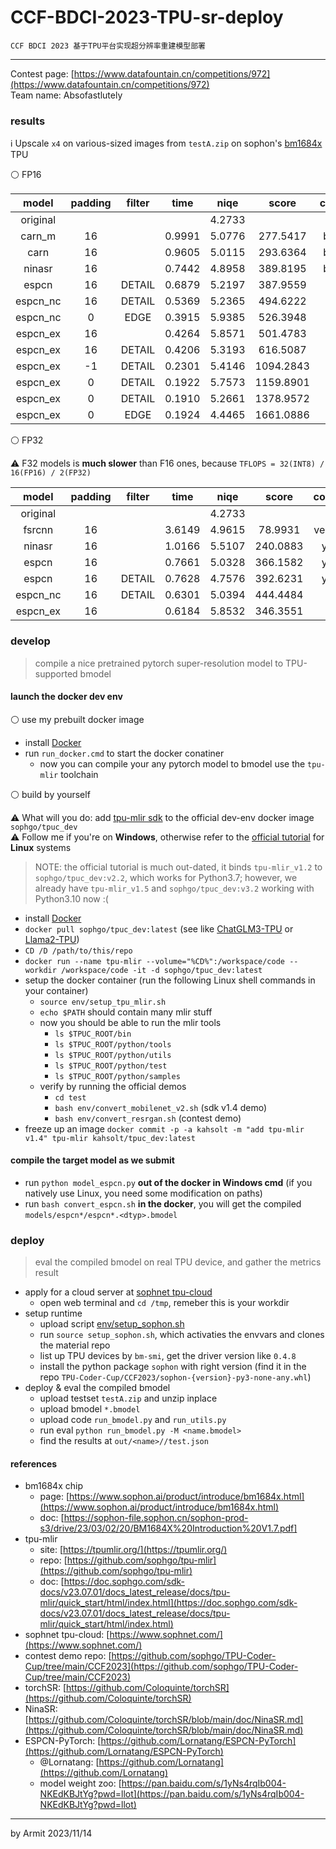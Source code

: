 # CCF-BDCI-2023-TPU-sr-deploy

    CCF BDCI 2023 基于TPU平台实现超分辨率重建模型部署

----

Contest page: [https://www.datafountain.cn/competitions/972](https://www.datafountain.cn/competitions/972)  
Team name: Absofastlutely  


### results

ℹ Upscale `x4` on various-sized images from `testA.zip` on sophon's [bm1684x](https://www.sophon.ai/product/introduce/bm1684x.html) TPU

⚪ FP16

| model | padding | filter | time | niqe | score | comment |
| :-: | :-: | :-: | :-: | :-: | :-: | :-: |
| original |    |        |        | 4.2733 |           |  |
| carn_m   | 16 |        | 0.9991 | 5.0776 |  277.5417 | baseline |
| carn     | 16 |        | 0.9605 | 5.0115 |  293.6364 | baseline |
| ninasr   | 16 |        | 0.7442 | 4.8958 |  389.8195 | baseline |
| espcn    | 16 | DETAIL | 0.6879 | 5.2197 |  387.9559 | y_only |
| espcn_nc | 16 | DETAIL | 0.5369 | 5.2365 |  494.6222 | y_only |
| espcn_nc |  0 |  EDGE  | 0.3915 | 5.9385 |  526.3948 | y_only |
| espcn_ex | 16 |        | 0.4264 | 5.8571 |  501.4783 |  |
| espcn_ex | 16 | DETAIL | 0.4206 | 5.3193 |  616.5087 |  |
| espcn_ex | -1 | DETAIL | 0.2301 | 5.4146 | 1094.2843 |  |
| espcn_ex |  0 | DETAIL | 0.1922 | 5.7573 | 1159.8901 |  |
| espcn_ex |  0 | DETAIL | 0.1910 | 5.2661 | 1378.9572 |  |
| espcn_ex |  0 |  EDGE  | 0.1924 | 4.4465 | 1661.0886 |  |

⚪ FP32

⚠ F32 models is **much slower** than F16 ones, because `TFLOPS = 32(INT8) / 16(FP16) / 2(FP32)`

| model | padding | filter | time | niqe | score | comment |
| :-: | :-: | :-: | :-: | :-: | :-: | :-: |
| original |    |        |        | 4.2733 |           |  |
| fsrcnn   | 16 |        | 3.6149 | 4.9615 |   78.9931 | very slow |
| ninasr   | 16 |        | 1.0166 | 5.5107 |  240.0883 | y_only |
| espcn    | 16 |        | 0.7661 | 5.0328 |  366.1582 | y_only |
| espcn    | 16 | DETAIL | 0.7628 | 4.7576 |  392.6231 | y_only |
| espcn_nc | 16 | DETAIL | 0.6301 | 5.0394 |  444.4484 |  |
| espcn_ex | 16 |        | 0.6184 | 5.8532 |  346.3551 |  |


### develop

> compile a nice pretrained pytorch super-resolution model to TPU-supported bmodel

#### launch the docker dev env

⚪ use my prebuilt docker image

- install [Docker](https://docs.docker.com/get-docker/)
- run `run_docker.cmd` to start the docker conatiner
  - now you can compile your any pytorch model to bmodel use the `tpu-mlir` toolchain

⚪ build by yourself

⚠ What will you do: add [tpu-mlir sdk](https://github.com/sophgo/tpu-mlir) to the official dev-env docker image `sophgo/tpuc_dev`  
⚠ Follow me if you're on **Windows**, otherwise refer to the [official tutorial](https://github.com/sophgo/TPU-Coder-Cup/tree/main/CCF2023#13-%E9%85%8D%E7%BD%AE%E5%BC%80%E5%8F%91%E7%8E%AF%E5%A2%83) for **Linux** systems  

> NOTE: the official tutorial is much out-dated, it binds `tpu-mlir_v1.2` to `sophgo/tpuc_dev:v2.2`, which works for Python3.7; however, we already have `tpu-mlir_v1.5` and `sophgo/tpuc_dev:v3.2` working with Python3.10 now :(

- install [Docker](https://docs.docker.com/get-docker/)
- `docker pull sophgo/tpuc_dev:latest` (see like [ChatGLM3-TPU](https://github.com/sophgo/ChatGLM3-TPU) or [Llama2-TPU](https://github.com/sophgo/Llama2-TPU))
- `CD /D /path/to/this/repo`
- `docker run --name tpu-mlir --volume="%CD%":/workspace/code --workdir /workspace/code -it -d sophgo/tpuc_dev:latest`
- setup the docker container (run the following Linux shell commands in your container)
  - `source env/setup_tpu_mlir.sh`
  - `echo $PATH` should contain many mlir stuff
  - now you should be able to run the mlir tools
    - `ls $TPUC_ROOT/bin`
    - `ls $TPUC_ROOT/python/tools`
    - `ls $TPUC_ROOT/python/utils`
    - `ls $TPUC_ROOT/python/test`
    - `ls $TPUC_ROOT/python/samples`
  - verify by running the official demos
    - `cd test`
    - `bash env/convert_mobilenet_v2.sh` (sdk v1.4 demo)
    - `bash env/convert_resrgan.sh` (contest demo)
- freeze up an image `docker commit -p -a kahsolt -m "add tpu-mlir v1.4" tpu-mlir kahsolt/tpuc_dev:latest`

#### compile the target model as we submit

- run `python model_espcn.py` **out of the docker in Windows cmd** (if you natively use Linux, you need some modification on paths)
- run `bash convert_espcn.sh` **in the docker**, you will get the compiled `models/espcn*/espcn*.<dtyp>.bmodel`


### deploy

> eval the compiled bmodel on real TPU device, and gather the metrics result

- apply for a cloud server at [sophnet tpu-cloud](https://www.sophnet.com/)
  - open web terminal and `cd /tmp`, remeber this is your workdir
- setup runtime
  - upload script [env/setup_sophon.sh](setup_sophon.sh)
  - run `source setup_sophon.sh`, which activaties the envvars and clones the material repo
  - list up TPU devices by `bm-smi`, get the driver version like `0.4.8`
  - install the python package `sophon` with right version (find it in the repo `TPU-Coder-Cup/CCF2023/sophon-{version}-py3-none-any.whl`)
- deploy & eval the compiled bmodel
  - upload testset `testA.zip` and unzip inplace
  - upload bmodel `*.bmodel`
  - upload code `run_bmodel.py` and `run_utils.py`
  - run eval `python run_bmodel.py -M <name.bmodel>`
  - find the results at `out/<name>//test.json`


#### references

- bm1684x chip
  - page: [https://www.sophon.ai/product/introduce/bm1684x.html](https://www.sophon.ai/product/introduce/bm1684x.html)
  - doc: [https://sophon-file.sophon.cn/sophon-prod-s3/drive/23/03/02/20/BM1684X%20Introduction%20V1.7.pdf]
- tpu-mlir
  - site: [https://tpumlir.org/](https://tpumlir.org/)
  - repo: [https://github.com/sophgo/tpu-mlir](https://github.com/sophgo/tpu-mlir)
  - doc: [https://doc.sophgo.com/sdk-docs/v23.07.01/docs_latest_release/docs/tpu-mlir/quick_start/html/index.html](https://doc.sophgo.com/sdk-docs/v23.07.01/docs_latest_release/docs/tpu-mlir/quick_start/html/index.html)
- sophnet tpu-cloud: [https://www.sophnet.com/](https://www.sophnet.com/)
- contest demo repo: [https://github.com/sophgo/TPU-Coder-Cup/tree/main/CCF2023](https://github.com/sophgo/TPU-Coder-Cup/tree/main/CCF2023)
- torchSR: [https://github.com/Coloquinte/torchSR](https://github.com/Coloquinte/torchSR)
 - NinaSR: [https://github.com/Coloquinte/torchSR/blob/main/doc/NinaSR.md](https://github.com/Coloquinte/torchSR/blob/main/doc/NinaSR.md)
- ESPCN-PyTorch: [https://github.com/Lornatang/ESPCN-PyTorch](https://github.com/Lornatang/ESPCN-PyTorch)
  - @Lornatang: [https://github.com/Lornatang](https://github.com/Lornatang)
  - model weight zoo: [https://pan.baidu.com/s/1yNs4rqIb004-NKEdKBJtYg?pwd=llot](https://pan.baidu.com/s/1yNs4rqIb004-NKEdKBJtYg?pwd=llot)

----
by Armit
2023/11/14
